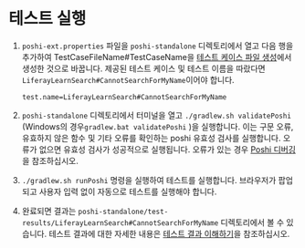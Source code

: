 # 테스트 실행

1. `poshi-ext.properties` 파일을 `poshi-standalone` 디렉토리에서 열고 다음 행을 추가하여 TestCaseFileName#TestCaseName을 [테스트 케이스 파일 생성](./creating-a-testcase-file.md)에서 생성한 것으로 바꿉니다. 제공된 테스트 케이스 및 테스트 이름을 따랐다면 `LiferayLearnSearch#CannotSearchForMyName`이어야 합니다.

    ```
    test.name=LiferayLearnSearch#CannotSearchForMyName
    ```
1. `poshi-standalone` 디렉토리에서 터미널을 열고 `./gradlew.sh validatePoshi` (Windows의 경우`gradlew.bat validatePoshi` )을 실행합니다. 이는 구문 오류, 유효하지 않은 함수 및 기타 오류를 확인하는 poshi 유효성 검사를 실행합니다. 오류가 없으면 유효성 검사가 성공적으로 실행됩니다. 오류가 있는 경우 [Poshi 디버깅](./debugging-poshi.md)을 참조하십시오.

1. `./gradlew.sh runPoshi` 명령을 실행하여 테스트를 실행합니다. 브라우저가 팝업되고 사용자 입력 없이 자동으로 테스트를 실행해야 합니다.

1. 완료되면 결과는 `poshi-standalone/test-results/LiferayLearnSearch#CannotSearchForMyName` 디렉토리에서 볼 수 있습니다. 테스트 결과에 대한 자세한 내용은 [테스트 결과 이해하기](./understanding-test-results-and-debugging-tests.md)을 참조하십시오.
